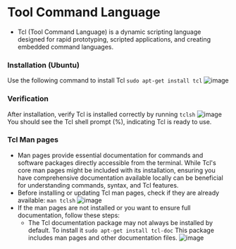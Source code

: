 # Tool Command Language

* Tcl (Tool Command Language) is a dynamic scripting language designed for rapid prototyping, scripted applications, and creating embedded command languages.

### Installation (Ubuntu)
Use the following command to install Tcl
`sudo apt-get install tcl`
![image](https://github.com/ani171/TCL/assets/97838595/c1116b37-d55e-450a-b4e1-db6988b31d7c)

### Verification
After installation, verify Tcl is installed correctly by running
`tclsh`
![image](https://github.com/ani171/TCL/assets/97838595/4620e1f5-c9aa-4ad0-99dd-5e2fd324b195)
You should see the Tcl shell prompt (%), indicating Tcl is ready to use.

### Tcl Man pages
* Man pages provide essential documentation for commands and software packages directly accessible from the terminal. While Tcl's core man pages might be included with its installation, ensuring you have comprehensive documentation available locally can be beneficial for understanding commands, syntax, and Tcl features.
* Before installing or updating Tcl man pages, check if they are already available:
`man tclsh`
![image](https://github.com/ani171/TCL/assets/97838595/6f6a193d-6c86-43d4-8e2a-2f65329feee4)
* If the man pages are not installed or you want to ensure full documentation, follow these steps:
    * The Tcl documentation package may not always be installed by default. To install it
     `sudo apt-get install tcl-doc`
      This package includes man pages and other documentation files.
      ![image](https://github.com/ani171/TCL/assets/97838595/953cda1a-98b1-45fb-b571-712536fe6461)
